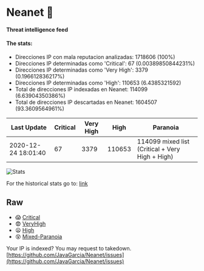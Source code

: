 # Neanet :hocho:
#### Threat intelligence feed
#### The stats:

- Direcciones IP con mala reputacion analizadas: 1718606 (100%)
- Direcciones IP determinadas como 'Critical':  67 (0.00389850844231%)
- Direcciones IP determinadas como 'Very High':  3379 (0.196612836217%)
- Direcciones IP determinadas como 'High':  110653 (6.4385321592)
- Total de direcciones IP indexadas en Neanet:  114099 (6.63904350386%)
- Total de direcciones IP descartadas en Neanet:  1604507 (93.3609564961%)

| Last Update | Critical | Very High | High | Paranoia |
| --- | --- | --- | --- | --- |
| 2020-12-24 18:01:40 | 67 | 3379 | 110653 | 114099 mixed list (Critical + Very High + High)|

![Stats](https://docs.google.com/spreadsheets/d/e/2PACX-1vSnaNMIXVabIpDJjufMlzH7poXnshF3mgd8Is1g9ytUEzVsP5my4Trn8f-xkoLLQ38xpL3HtmUexLo6/pubchart?oid=501124687&format=image)

For the historical stats go to: [link](/stats.csv)
## Raw
- :scream: [Critical](https://raw.githubusercontent.com/JavaGarcia/Neanet/master/blacklists/neanet_critical.txt)
- :fearful: [VeryHigh](https://raw.githubusercontent.com/JavaGarcia/Neanet/master/blacklists/neanet_veryHigh.txtt)
- :frowning: [High](https://raw.githubusercontent.com/JavaGarcia/Neanet/master/blacklists/neanet_high.txt)
- :dizzy_face: [Mixed-Paranoia](https://raw.githubusercontent.com/JavaGarcia/Neanet/master/blacklists/neanet_all.txt)


Your IP is indexed? You may request to takedown. [https://github.com/JavaGarcia/Neanet/issues](https://github.com/JavaGarcia/Neanet/issues)


































































































































































































































































































































































































































































































































































































































































































































































































































































































































































































































































































































































































































































































































































































































































































































































































































































































































































































































































































































































































































































































































































































































































































































































































































































































































































































































































































































































































































































































































































































































































































































